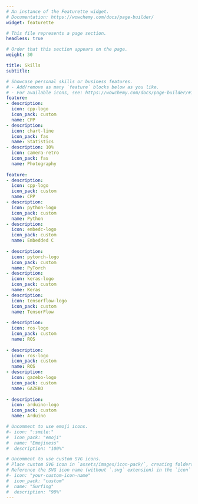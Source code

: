 ```yaml
---
# An instance of the Featurette widget.
# Documentation: https://wowchemy.com/docs/page-builder/
widget: featurette

# This file represents a page section.
headless: true

# Order that this section appears on the page.
weight: 30

title: Skills
subtitle:

# Showcase personal skills or business features.
# - Add/remove as many `feature` blocks below as you like.
# - For available icons, see: https://wowchemy.com/docs/page-builder/#icons
feature:
- description:
  icon: cpp-logo
  icon_pack: custom
  name: CPP
- description:
  icon: chart-line
  icon_pack: fas
  name: Statistics
- description: 10%
  icon: camera-retro
  icon_pack: fas
  name: Photography
  
feature:
- description:
  icon: cpp-logo
  icon_pack: custom
  name: CPP
- description:
  icon: python-logo
  icon_pack: custom
  name: Python
- description:
  icon: embedc-logo
  icon_pack: custom
  name: Embedded C
  
- description:
  icon: pytorch-logo
  icon_pack: custom
  name: PyTorch
- description:
  icon: keras-logo
  icon_pack: custom
  name: Keras
- description:
  icon: tensorflow-logo
  icon_pack: custom
  name: TensorFlow
 
- description:
  icon: ros-logo
  icon_pack: custom
  name: ROS
  
- description:
  icon: ros-logo
  icon_pack: custom
  name: ROS
- description:
  icon: gazebo-logo
  icon_pack: custom
  name: GAZEBO
  
- description:
  icon: arduino-logo
  icon_pack: custom
  name: Arduino

# Uncomment to use emoji icons.
#- icon: ":smile:"
#  icon_pack: "emoji"
#  name: "Emojiness"
#  description: "100%"  

# Uncomment to use custom SVG icons.
# Place custom SVG icon in `assets/images/icon-pack/`, creating folders if necessary.
# Reference the SVG icon name (without `.svg` extension) in the `icon` field.
#- icon: "your-custom-icon-name"
#  icon_pack: "custom"
#  name: "Surfing"
#  description: "90%"
---
```

